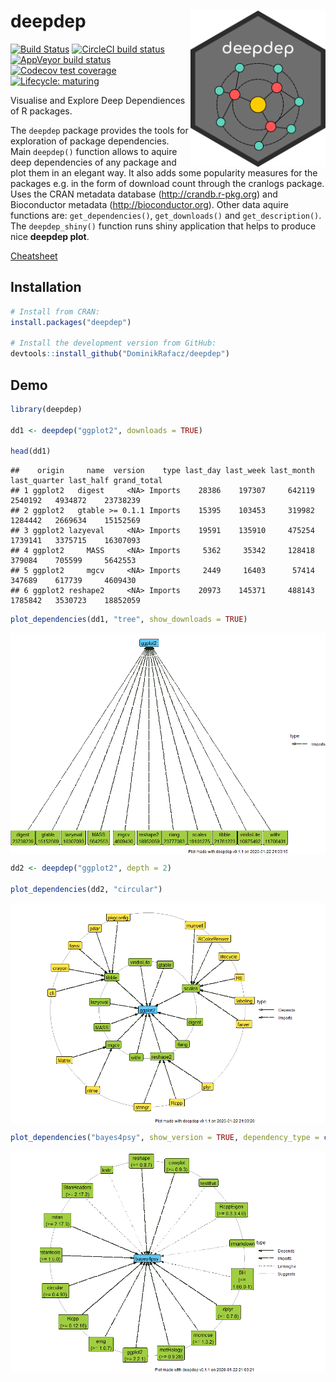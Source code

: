 
# deepdep <img src='images/logo.png' align="right" height="250" />

<!-- badges: start -->

[![Build
Status](https://travis-ci.org/DominikRafacz/deepdep.svg?branch=master)](https://travis-ci.org/DominikRafacz/deepdep)
[![CircleCI build
status](https://circleci.com/gh/DominikRafacz/deepdep.svg?style=svg)](https://circleci.com/gh/DominikRafacz/deepdep)
[![AppVeyor build
status](https://ci.appveyor.com/api/projects/status/github/DominikRafacz/deepdep?branch=master&svg=true)](https://ci.appveyor.com/project/DominikRafacz/deepdep)
[![Codecov test
coverage](https://codecov.io/gh/DominikRafacz/deepdep/branch/master/graph/badge.svg)](https://codecov.io/gh/DominikRafacz/deepdep?branch=master)
[![Lifecycle:
maturing](https://img.shields.io/badge/lifecycle-maturing-blue.svg)](https://www.tidyverse.org/lifecycle/#maturing)

<!-- badges: end -->

Visualise and Explore Deep Dependiences of R packages.

The `deepdep` package provides the tools for exploration of package
dependencies. Main `deepdep()` function allows to aquire deep
dependencies of any package and plot them in an elegant way. It also
adds some popularity measures for the packages e.g. in the form of
download count through the cranlogs package. Uses the CRAN metadata
database (<http://crandb.r-pkg.org>) and Bioconductor metadata
(<http://bioconductor.org>). Other data aquire functions are:
`get_dependencies()`, `get_downloads()` and `get_description()`. The
`deepdep_shiny()` function runs shiny application that helps to produce
nice **deepdep plot**.

[Cheatsheet](https://dominikrafacz.github.io/deepdep/articles/deepdep-package.html)

## Installation

``` r
# Install from CRAN: 
install.packages("deepdep")

# Install the development version from GitHub:
devtools::install_github("DominikRafacz/deepdep")
```

## Demo

``` r
library(deepdep)

dd1 <- deepdep("ggplot2", downloads = TRUE)

head(dd1)
```

    ##    origin     name  version    type last_day last_week last_month last_quarter last_half grand_total
    ## 1 ggplot2   digest     <NA> Imports    28386    197307     642119      2540192   4934872    23738239
    ## 2 ggplot2   gtable >= 0.1.1 Imports    15395    103453     319982      1284442   2669634    15152569
    ## 3 ggplot2 lazyeval     <NA> Imports    19591    135910     475254      1739141   3375715    16307093
    ## 4 ggplot2     MASS     <NA> Imports     5362     35342     128418       379084    705599     5642553
    ## 5 ggplot2     mgcv     <NA> Imports     2449     16403      57414       347689    617739     4609430
    ## 6 ggplot2 reshape2     <NA> Imports    20973    145371     488143      1785842   3530723    18852059

``` r
plot_dependencies(dd1, "tree", show_downloads = TRUE)
```

<img src="README_files/figure-gfm/unnamed-chunk-2-1.png" style="display: block; margin: auto;" />

``` r
dd2 <- deepdep("ggplot2", depth = 2)

plot_dependencies(dd2, "circular")
```

<img src="README_files/figure-gfm/unnamed-chunk-3-1.png" style="display: block; margin: auto;" />

``` r
plot_dependencies("bayes4psy", show_version = TRUE, dependency_type = c("Depends", "Imports", "Suggests", "LinkingTo"))
```

<img src="README_files/figure-gfm/unnamed-chunk-4-1.png" style="display: block; margin: auto;" />

<!------------------------

This package was made during `1120-DS000-ISP-0500`[Advanced Programming in R](https://github.com/mini-pw/2020Z-ProgramowanieWR) course at Warsaw University of Technology.-->
